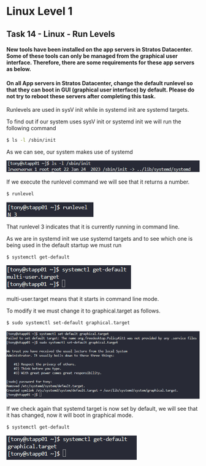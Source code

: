 # Linux Level 1

## Task 14 - Linux - Run Levels

#### New tools have been installed on the app servers in Stratos Datacenter. Some of these tools can only be managed from the graphical user interface. Therefore, there are some requirements for these app servers as below.

#### On all App servers in Stratos Datacenter, change the default runlevel so that they can boot in GUI (graphical user interface) by default. **Please do not try to reboot these servers after completing this task.**

Runlevels are used in sysV init while in systemd init are systemd targets.

To find out if our system uses sysV init or systemd init we will run the following command

```bash
$ ls -l /sbin/init
```

As we can see, our system makes use of systemd

![ls command](/img/LINUX/LinuxL01/Task14_01_ls.png)

If we execute the runlevel command we will see that it returns a number.

```bash
$ runlevel
```

![runlevel command](/img/LINUX/LinuxL01/Task14_02_runlevel.png)

That runlevel 3 indicates that it is currently running in command line.

As we are in systemd init we use systemd targets and to see which one is being used in the default startup we must run

```bash
$ systemctl get-default
```

![systemctl command](/img/LINUX/LinuxL01/Task14_03_systemctl.png)

multi-user.target means that it starts in command line mode.

To modify it we must change it to graphical.target as follows.

```bash
$ sudo systemctl set-default graphical.target
```

![systemctl command](/img/LINUX/LinuxL01/Task14_04_systemctl.png)

If we check again that systemd target is now set by default, we will see that it has changed, now it will boot in graphical mode.

```bash
$ systemctl get-default
```

![systemctl command](/img/LINUX/LinuxL01/Task14_05_systemctl.png)
